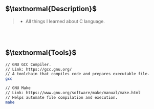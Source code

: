 ## $\textnormal{Description}$

> - All things I learned about C language.

<br />
<br />



## $\textnormal{Tools}$

```bash
// GNU GCC Compiler.
// Link: https://gcc.gnu.org/
// A toolchain that compiles code and prepares executable file.
gcc

// GNU Make
// Link: https://www.gnu.org/software/make/manual/make.html
// Helps automate file compilation and execution.
make
```
